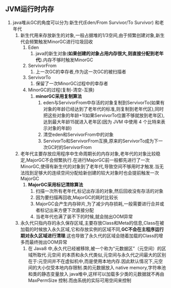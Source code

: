 ## JVM运行时内存

1. java堆从GC的角度可以分为:新生代(Eden/From Survivor/To Survivor) 和老年代
   1. 新生代用来存放新生的对象,一般占据堆的1/3空间,由于频繁创建对象,新生代会频繁触发MinorGC进行垃圾回收
      1. Eden
         1. java的新生对象(**如果创建的对象占用内存很大,则直接分配到老年代**).内存不够时触发MinorGC
      2. ServivorFrom
         1. 上一次GC的幸存者,作为这一次GC的被扫描者
      3. ServivorTo
         1. 保留了一次MinorGC过程中的幸存者
      4. MinorGC的过程(复制-清空-互换)
         1. **minorGC采用复制算法**
            1. eden与ServivorFrom中存活的对象复制到ServivorTo(如果有对象的年龄已经达到了老年代的标准,则复制到老年代区),同时把这些对象的年龄+1(如果ServivorTo位置不够就放到老年区),达到最大年龄15就进入老年区(因为 JVM 中使用 4 个比特来表示对象的年龄)
            2. 清空eden和ServivorFrom中的对象
            3. ServivorTo和ServivorFrom互换,原来的ServivorTo成为下一次GC时的ServivorFrom
   2. 老年代主要存放应用程序中生命周期长的内存对象,老年代的对象比较稳定,MajorGC不会频繁执行.在进行MajorGC前一般都先进行了一次MinorGC,使得有新生代的对象到了老年代,导致空间不够用时才触发.当无法找到足够大的连续空间分配给新创建的较大对象时也会提前触发一次MajorGC
      1. **MajorGC采用标记清除算法**
         1. 扫描一次所有老年代,标记出存活的对象,然后回收没有存活的对象
         2. 因为要扫描再回收,MajorGC的耗时比较长
         3. MajorGC会产生内存碎片,为了减少内存损耗,一般需要进行合并或者标记出来方便下次直接分配
         4. 当老年代也满了装不下的时候,就会抛出OOM异常
   3. 永久代只指内存的永久保存区域,主要存放Class和Meta的信息,Class在被加载的时候放入永久区域,它和存放实例的区域不同,**GC不会在主程序运行期对永久区域进行清理**.这也导致了永久代的区域会随着加载的Class的增多而最终抛出OOM异常
      1. 在 Java8 中,永久代已经被移除,被一个称为“元数据区”（元空间）的区域所取代.元空间 的本质和永久代类似,元空间与永久代之间最大的区别在于:元空间并不在虚拟机中,而是使用本地内存.因此默认情况下,元空间的大小仅受本地内存限制.类的元数据放入 native memory,字符串池和类的静态变量放入 java堆中,这样可以加载多少类的元数据就不再由 MaxPermSize 控制.而由系统的实际可用空间来控制


